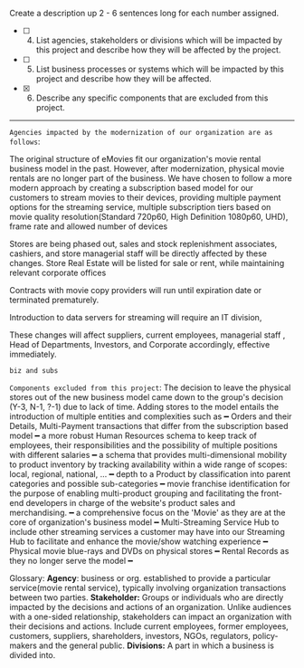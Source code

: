 Create a description up 2 - 6 sentences long for each number assigned.
- [ ] 4. List agencies, stakeholders or divisions which will be impacted by this project and describe how they will be affected by the project.
- [ ] 5. List business processes or systems which will be impacted by this project and describe how they will be affected.
- [x] 6. Describe any specific components that are excluded from this project.

---

`Agencies impacted by the modernization of our organization are as follows`:

The original structure of eMovies fit our organization's movie rental business model in the past. However, after modernization, physical movie rentals are no longer part of the business. We have chosen to follow a more modern approach by creating a subscription based model for our customers to stream movies to their devices, providing multiple payment options for the streaming service, multiple subscription tiers based on movie quality resolution(Standard 720p60, High Definition 1080p60, UHD), frame rate and allowed number of devices

Stores are being phased out, sales and stock replenishment associates, cashiers, and store managerial staff will be directly affected by these changes. Store Real Estate will be listed for sale or rent, while maintaining relevant corporate offices

Contracts with movie copy providers will run until expiration date or terminated prematurely.

Introduction to data servers for streaming will require an IT division, 

These changes will affect suppliers, current employees, managerial staff , Head of Departments, Investors, and Corporate accordingly, effective immediately.


`biz and subs`



`Components excluded from this project`:
The decision to leave the physical stores out of the new business model came down to the group's decision (Y-3, N-1, ?-1) due to lack of time. Adding stores to the model entails the introduction of multiple entities and complexities such as
━ Orders and their Details, Multi-Payment transactions that differ from the subscription based model
━ a more robust Human Resources schema to keep track of employees, their responsibilities and the possibility of multiple positions with different salaries
━ a schema that provides multi-dimensional mobility to product inventory by tracking availability within a wide range of scopes: local, regional, national, ...
━ depth to a Product by classification into parent categories and possible sub-categories
━ movie franchise identification for the purpose of enabling multi-product grouping and facilitating the front-end developers in charge of the website's product sales and merchandising.
━ a comprehensive focus on the 'Movie' as they are at the core of organization's business model
━ Multi-Streaming Service Hub to include other streaming services a customer may have into our Streaming Hub to facilitate and enhance the movie/show watching experience
━ Physical movie blue-rays and DVDs on physical stores
━ Rental Records as they no longer serve the model
━ 

Glossary:
**Agency**: business or org. established to provide a particular service(movie rental service), typically involving organization transactions between two parties.
**Stakeholder:** Groups or individuals who are directly impacted by the decisions and actions of an organization. Unlike audiences with a one-sided relationship, stakeholders can impact an organization with their decisions and actions. Include current employees, former employees, customers, suppliers, shareholders, investors, NGOs, regulators, policy-makers and the general public.
**Divisions:** A part in which a business is divided into.
